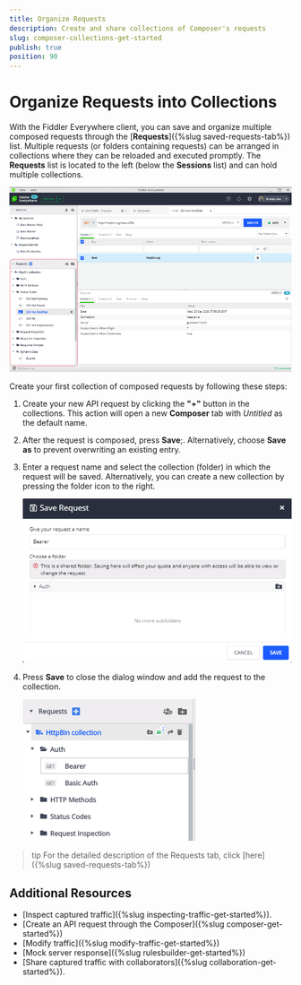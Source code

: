 ```yaml
---
title: Organize Requests
description: Create and share collections of Composer's requests
slug: composer-collections-get-started
publish: true
position: 90
---
```


# Organize Requests into Collections

With the Fiddler Everywhere client, you can save and organize multiple composed requests through the [**Requests**]({%slug saved-requests-tab%}) list. Multiple requests (or folders containing requests) can be arranged in collections where they can be reloaded and executed promptly. The **Requests** list is located to the left (below the **Sessions** list) and can hold multiple collections.


![Requests lists](../images/requests/requests-list-all.png)

Create your first collection of composed requests by following these steps:

1. Create your new API request by clicking the **"+"** button in the collections. This action will open a new **Composer** tab with *Untitled* as the default name.

2. After the request is composed, press **Save**;. Alternatively, choose **Save as** to prevent overwriting an existing entry.

3. Enter a request name and select the collection (folder) in which the request will be saved. Alternatively, you can create a new collection by pressing the folder icon to the right.

    ![Requests lists](../images/requests/requests-enter-name-and-folder.png)

3. Press **Save** to close the dialog window and add the request to the collection.

    ![Requests lists](../images/requests/requests-created-collection.png)
    
>tip For the detailed description of the Requests tab, click [here]({%slug saved-requests-tab%})

## Additional Resources
 
- [Inspect captured traffic]({%slug inspecting-traffic-get-started%}).
- [Create an API request through the Composer]({%slug composer-get-started%})
- [Modify traffic]({%slug modify-traffic-get-started%})
- [Mock server response]({%slug rulesbuilder-get-started%})
- [Share captured traffic with collaborators]({%slug collaboration-get-started%}).
